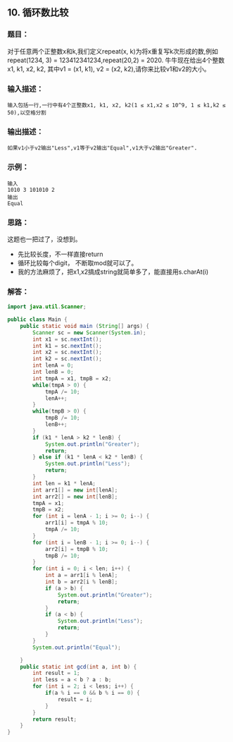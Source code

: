 ## 10. 循环数比较
### 题目：
对于任意两个正整数x和k,我们定义repeat(x, k)为将x重复写k次形成的数,例如repeat(1234, 3) = 123412341234,repeat(20,2) = 2020.
牛牛现在给出4个整数x1, k1, x2, k2, 其中v1 = (x1, k1), v2 = (x2, k2),请你来比较v1和v2的大小。

### 输入描述：
```
输入包括一行,一行中有4个正整数x1, k1, x2, k2(1 ≤ x1,x2 ≤ 10^9, 1 ≤ k1,k2 ≤ 50),以空格分割
```

### 输出描述：
```
如果v1小于v2输出"Less",v1等于v2输出"Equal",v1大于v2输出"Greater".
```

### 示例：
```
输入
1010 3 101010 2
输出
Equal
```

### 思路：
这题也一把过了，没想到。
- 先比较长度，不一样直接return
- 循环比较每个digit， 不断取mod就可以了。
- 我的方法麻烦了，把x1,x2搞成string就简单多了，能直接用s.charAt(i)

### 解答：
```java
import java.util.Scanner;

public class Main {
    public static void main (String[] args) {
        Scanner sc = new Scanner(System.in);
        int x1 = sc.nextInt();
        int k1 = sc.nextInt();
        int x2 = sc.nextInt();
        int k2 = sc.nextInt();
        int lenA = 0;
        int lenB = 0;
        int tmpA = x1, tmpB = x2;
        while(tmpA > 0) {
            tmpA /= 10;
            lenA++;
        }
        while(tmpB > 0) {
            tmpB /= 10;
            lenB++;
        }
        if (k1 * lenA > k2 * lenB) {
            System.out.println("Greater");
            return;
        } else if (k1 * lenA < k2 * lenB) {
            System.out.println("Less");
            return;
        }
        int len = k1 * lenA;
        int arr1[] = new int[lenA];
        int arr2[] = new int[lenB];
        tmpA = x1;
        tmpB = x2;
        for (int i = lenA - 1; i >= 0; i--) {
            arr1[i] = tmpA % 10;
            tmpA /= 10;
        }
        for (int i = lenB - 1; i >= 0; i--) {
            arr2[i] = tmpB % 10;
            tmpB /= 10;
        }
        for (int i = 0; i < len; i++) {
            int a = arr1[i % lenA];
            int b = arr2[i % lenB];
            if (a > b) {
                System.out.println("Greater");
                return;
            }
            if (a < b) {
                System.out.println("Less");
                return;
            }
        }
        System.out.println("Equal");

    }
    public static int gcd(int a, int b) {
        int result = 1;
        int less = a < b ? a : b;
        for (int i = 2; i < less; i++) {
            if(a % i == 0 && b % i == 0) {
                result = i;
            }
        }
        return result;
    }
}
```